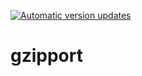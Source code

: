 [![Automatic version updates](https://github.com/ZOSOpenTools/gzipport/actions/workflows/bump.yml/badge.svg)](https://github.com/ZOSOpenTools/gzipport/actions/workflows/bump.yml)

# gzipport
